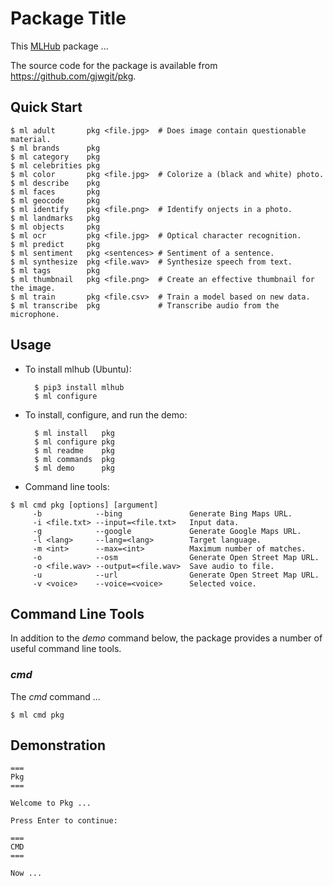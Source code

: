 # Package Title

This [MLHub](https://mlhub.ai) package ... 

The source code for the package is available from
<https://github.com/gjwgit/pkg>.

## Quick Start

```console
$ ml adult       pkg <file.jpg>  # Does image contain questionable material.
$ ml brands      pkg
$ ml category    pkg
$ ml celebrities pkg
$ ml color       pkg <file.jpg>  # Colorize a (black and white) photo.
$ ml describe    pkg
$ ml faces       pkg
$ ml geocode     pkg
$ ml identify    pkg <file.png>  # Identify onjects in a photo.
$ ml landmarks   pkg
$ ml objects     pkg
$ ml ocr         pkg <file.jpg>  # Optical character recognition.
$ ml predict     pkg
$ ml sentiment   pkg <sentences> # Sentiment of a sentence.
$ ml synthesize  pkg <file.wav>  # Synthesize speech from text.
$ ml tags        pkg
$ ml thumbnail   pkg <file.png>  # Create an effective thumbnail for the image.
$ ml train       pkg <file.csv>  # Train a model based on new data.
$ ml transcribe  pkg             # Transcribe audio from the microphone.
```

## Usage

- To install mlhub (Ubuntu):

		$ pip3 install mlhub
		$ ml configure

- To install, configure, and run the demo:

		$ ml install   pkg
		$ ml configure pkg
		$ ml readme    pkg
		$ ml commands  pkg
		$ ml demo      pkg
		
- Command line tools:

```console
$ ml cmd pkg [options] [argument]
     -b            --bing               Generate Bing Maps URL.
     -i <file.txt> --input=<file.txt> 	Input data.
     -g            --google             Generate Google Maps URL.
     -l <lang>     --lang=<lang>        Target language.
     -m <int>      --max=<int> 	        Maximum number of matches.
     -o            --osm                Generate Open Street Map URL.
     -o <file.wav> --output=<file.wav>  Save audio to file.
     -u            --url                Generate Open Street Map URL.
     -v <voice>    --voice=<voice>      Selected voice.
```

## Command Line Tools

In addition to the *demo* command below, the package provides a number
of useful command line tools.

### *cmd*

The *cmd* command ...

```console
$ ml cmd pkg 
```

## Demonstration

```console
===
Pkg
===

Welcome to Pkg ...

Press Enter to continue: 

===
CMD
===

Now ...

```
